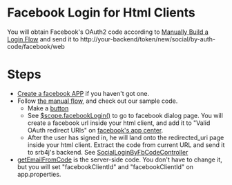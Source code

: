 # Facebook Login for Html Clients

You will obtain Facebook's OAuth2 code according to [Manually Build a Login Flow](https://developers.facebook.com/docs/facebook-login/manually-build-a-login-flow) and send it to http://your-backend/token/new/social/by-auth-code/facebook/web

# Steps

* [Create a facebook APP](https://developers.facebook.com/apps/) if you haven't got one. 
* Follow [the manual flow](https://developers.facebook.com/docs/facebook-login/manually-build-a-login-flow), and check out our sample code.  
    * Make a [button](https://github.com/chenjianjx/srb4j-html-client/blob/master/dashboard.html)
    * See [$scope.facebookLogin()](https://github.com/chenjianjx/srb4j-html-client/blob/master/home.js) to go to facebook dialog page. You will create a facebook url inside your html client, and add it to "Valid OAuth redirect URIs" on [facebook's app center](https://developers.facebook.com/apps/).
    * After the user has signed in, he will land onto the redirected_uri page inside your html client. Extract the code from current URL and send it to srb4j's backend. See [SocialLoginByFbCodeController](https://github.com/chenjianjx/srb4j-html-client/blob/master/home.js)
* [getEmailFromCode](https://github.com/chenjianjx/srb4jfullsample/blob/master/impl/src/main/java/com/github/chenjianjx/srb4jfullsample/impl/fo/auth/socialsite/FoFacebookAuthHelper.java) is the server-side code. You don't have to change it, but you will set "facebookClientId" and "facebookClientId" on app.properties.